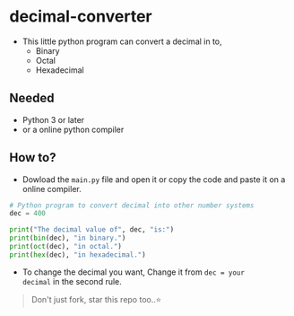 # decimal-converter
- This little python program can convert a decimal in to,
     - Binary
     - Octal
     - Hexadecimal

## Needed
- Python 3 or later
- or a online python compiler

## How to?
- Dowload the <code>main.py</code> file and open it or copy the code and paste it on a online compiler.
```python
# Python program to convert decimal into other number systems
dec = 400

print("The decimal value of", dec, "is:")
print(bin(dec), "in binary.")
print(oct(dec), "in octal.")
print(hex(dec), "in hexadecimal.")

```
- To change the decimal you want, Change it from <code>dec = your decimal</code> in the second rule.

> Don't just fork, star this repo too..⭐
